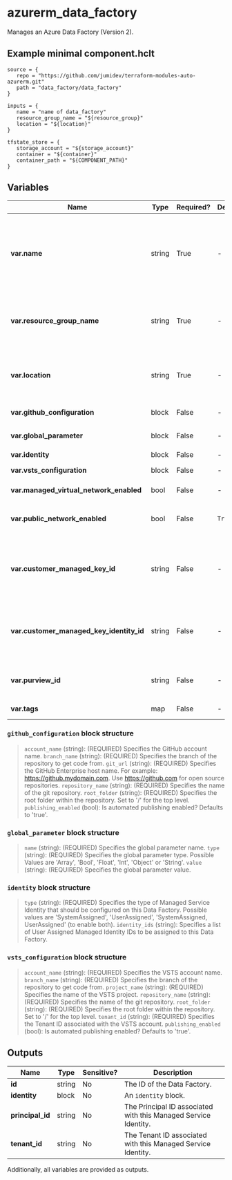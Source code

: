 # azurerm_data_factory

Manages an Azure Data Factory (Version 2).

## Example minimal component.hclt

```hcl
source = {
   repo = "https://github.com/jumidev/terraform-modules-auto-azurerm.git" 
   path = "data_factory/data_factory" 
}

inputs = {
   name = "name of data_factory" 
   resource_group_name = "${resource_group}" 
   location = "${location}" 
}

tfstate_store = {
   storage_account = "${storage_account}" 
   container = "${container}" 
   container_path = "${COMPONENT_PATH}" 
}

```

## Variables

| Name | Type | Required? |  Default  |  Description |
| ---- | ---- | --------- |  ----------- | ----------- |
| **var.name** | string | True | -  |  Specifies the name of the Data Factory. Changing this forces a new resource to be created. Must be globally unique. See the [Microsoft documentation](https://docs.microsoft.com/azure/data-factory/naming-rules) for all restrictions. | 
| **var.resource_group_name** | string | True | -  |  The name of the resource group in which to create the Data Factory. Changing this forces a new resource to be created. | 
| **var.location** | string | True | -  |  Specifies the supported Azure location where the resource exists. Changing this forces a new resource to be created. | 
| **var.github_configuration** | block | False | -  |  A `github_configuration` block. | 
| **var.global_parameter** | block | False | -  |  A list of `global_parameter` blocks. | 
| **var.identity** | block | False | -  |  An `identity` block. | 
| **var.vsts_configuration** | block | False | -  |  A `vsts_configuration` block. | 
| **var.managed_virtual_network_enabled** | bool | False | -  |  Is Managed Virtual Network enabled? | 
| **var.public_network_enabled** | bool | False | `True`  |  Is the Data Factory visible to the public network? Defaults to `true`. | 
| **var.customer_managed_key_id** | string | False | -  |  Specifies the Azure Key Vault Key ID to be used as the Customer Managed Key (CMK) for double encryption. Required with user assigned identity. | 
| **var.customer_managed_key_identity_id** | string | False | -  |  Specifies the ID of the user assigned identity associated with the Customer Managed Key. Must be supplied if `customer_managed_key_id` is set. | 
| **var.purview_id** | string | False | -  |  Specifies the ID of the purview account resource associated with the Data Factory. | 
| **var.tags** | map | False | -  |  A mapping of tags to assign to the resource. | 

### `github_configuration` block structure

>`account_name` (string): (REQUIRED) Specifies the GitHub account name.
>`branch_name` (string): (REQUIRED) Specifies the branch of the repository to get code from.
>`git_url` (string): (REQUIRED) Specifies the GitHub Enterprise host name. For example: <https://github.mydomain.com>. Use <https://github.com> for open source repositories.
>`repository_name` (string): (REQUIRED) Specifies the name of the git repository.
>`root_folder` (string): (REQUIRED) Specifies the root folder within the repository. Set to '/' for the top level.
>`publishing_enabled` (bool): Is automated publishing enabled? Defaults to 'true'.

### `global_parameter` block structure

>`name` (string): (REQUIRED) Specifies the global parameter name.
>`type` (string): (REQUIRED) Specifies the global parameter type. Possible Values are 'Array', 'Bool', 'Float', 'Int', 'Object' or 'String'.
>`value` (string): (REQUIRED) Specifies the global parameter value.

### `identity` block structure

>`type` (string): (REQUIRED) Specifies the type of Managed Service Identity that should be configured on this Data Factory. Possible values are 'SystemAssigned', 'UserAssigned', 'SystemAssigned, UserAssigned' (to enable both).
>`identity_ids` (string): Specifies a list of User Assigned Managed Identity IDs to be assigned to this Data Factory.

### `vsts_configuration` block structure

>`account_name` (string): (REQUIRED) Specifies the VSTS account name.
>`branch_name` (string): (REQUIRED) Specifies the branch of the repository to get code from.
>`project_name` (string): (REQUIRED) Specifies the name of the VSTS project.
>`repository_name` (string): (REQUIRED) Specifies the name of the git repository.
>`root_folder` (string): (REQUIRED) Specifies the root folder within the repository. Set to '/' for the top level.
>`tenant_id` (string): (REQUIRED) Specifies the Tenant ID associated with the VSTS account.
>`publishing_enabled` (bool): Is automated publishing enabled? Defaults to 'true'.



## Outputs

| Name | Type | Sensitive? | Description |
| ---- | ---- | --------- | --------- |
| **id** | string | No  | The ID of the Data Factory. | 
| **identity** | block | No  | An `identity` block. | 
| **principal_id** | string | No  | The Principal ID associated with this Managed Service Identity. | 
| **tenant_id** | string | No  | The Tenant ID associated with this Managed Service Identity. | 

Additionally, all variables are provided as outputs.
